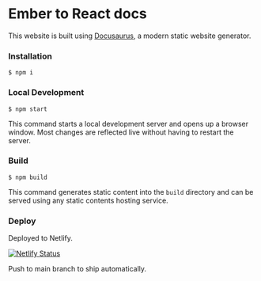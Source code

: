 # Ember to React docs

This website is built using [Docusaurus](https://docusaurus.io/), a modern static website generator.

### Installation

```
$ npm i
```

### Local Development

```
$ npm start
```

This command starts a local development server and opens up a browser window. Most changes are reflected live without having to restart the server.

### Build

```
$ npm build
```

This command generates static content into the `build` directory and can be served using any static contents hosting service.

### Deploy 

Deployed to Netlify.

[![Netlify Status](https://api.netlify.com/api/v1/badges/858c0152-6b5b-414c-a832-cd10b1245362/deploy-status)](https://app.netlify.com/sites/ember-to-react/deploys)

Push to main branch to ship automatically.
